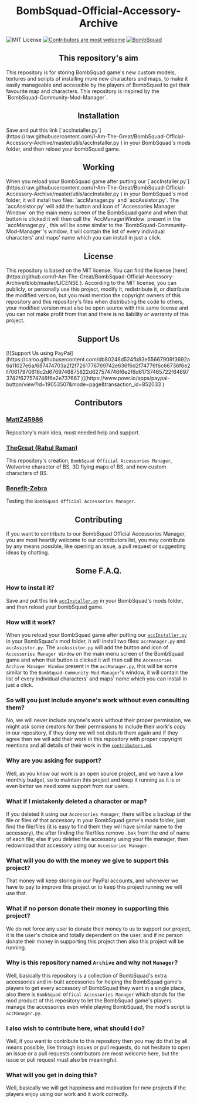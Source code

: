 <h1 align="center">BombSquad-Official-Accessory-Archive</h1>
<div align="center>

[![MIT License](https://img.shields.io/badge/License-MIT-green.svg )](https://github.com/I-Am-The-Great/BombSquad-Official-Accessory-Archive/blob/master/LICENSE )
[![Contributors are most welcome](https://img.shields.io/badge/Contributors-most_welcome-green.svg )](https://github.com/I-Am-The-Great/BombSquad-Official-Accessory-Archive/blob/master/contribute.md )
[![BombSquad](https://thegreat.ml/images/bs.jpg )](http://bombsquadgame.com )

<h2 align="center">This repository's aim</h2>
This repository is for storing BombSquad game's new custom models, textures and scripts of
 installing more new characters and maps, to make it easily manageable and accessible by the players
 of BombSquad to get their favourite map and characters. This repository is inspired by the
 `BombSquad-Community-Mod-Manager`.

</div>
<h2 align="center">Installation</h2>
Save and put this link [`accInstaller.py`](https://raw.githubusercontent.com/I-Am-The-Great/BombSquad-Official-Accessory-Archive/master/utils/accInstaller.py )
 in your BombSquad's mods folder, and then reload your bombSquad game.

<h2 align="center">Working</h2>
When you reload your BombSquad game after putting our [`accInstaller.py`](https://raw.githubusercontent.com/I-Am-The-Great/BombSquad-Official-Accessory-Archive/master/utils/accInstaller.py )
 in your BombSquad's mod folder, it will install two files: `accManager.py` and `accAssistor.py`.
 The `accAssistor.py` will add the button and icon of `Accessories Manager Window` on the main
 menu screen of the BombSquad game and when that button is clicked it will then call the `AccManagerWindow`
 present in the `accManager.py`, this will be some similar to the `BombSquad-Community-Mod-Manager`'s
 window, it will contain the list of every individual characters' and maps' name which you can install
 in just a click.

<h2 align="center">License</h2>
This repository is based on the MIT license. You can find the license [here](https://github.com/I-Am-The-Great/BombSquad-Official-Accessory-Archive/blob/master/LICENSE ).
 According to the MIT license, you can publicly, or personally use this project, modify it, redistribute it,
 or distribute the modified version, but you must mention the copyright owners of this repository and this
 repository's files when distributing the code to others, your modified version must also be open source with
 this same license and you can not make profit from that and there is no liability or warranty of this project.

<h2 align="center">Support Us</h2>
[![Support Us using PayPal](https://camo.githubusercontent.com/db80248d524fb93e55667909f3692a6a11027e6a/687474703a2f2f7261776769742e636f6d2f74776f6c66736f6e2f70617970616c2d6769746875622d627574746f6e2f6d61737465722f646973742f627574746f6e2e737667 )](https://www.powr.io/apps/paypal-button/view?id=19053507&mode=page&transaction_id=852033 )

<h2 align="center">Contributors</h2>

### [MattZ45986](https://github.com/MattZ45986 )
Repository's main idea, most needed help and support.

### [TheGreat (Rahul Raman)](https://thegreat.ml )
This repository's creation, `BombSquad Official Accessories Manager`, Wolverine character of BS, 3D
 flying maps of BS, and new custom characters of BS.

### [Benefit-Zebra](https://github.com/Benefit-Zebra )
Testing the `BombSquad Official Accessories Manager`.

<h2 align="center">Contributing</h2>

If you want to contribute to our BombSquad Official Accessories Manager, you are most heartily welcome
 to our contributors list, you may contribute by any means possible, like opening an issue, a pull request
 or suggesting ideas by chatting.

<h2 align="center">Some F.A.Q.</h2>

### How to install it?
Save and put this link [`accInstaller.py`](https://raw.githubusercontent.com/I-Am-The-Great/BombSquad-Official-Accessory-Archive/master/utils/accInstaller.py )
 in your BombSquad's mods folder, and then reload your bombSquad game.

### How will it work?
When you reload your BombSquad game after putting our [`accInstaller.py`](https://raw.githubusercontent.com/I-Am-The-Great/BombSquad-Official-Accessory-Archive/master/utils/accInstaller.py )
 in your BombSquad's mod folder, it will install two files: `accManager.py` and `accAssistor.py`.
 The `accAssistor.py` will add the button and icon of `Accessories Manager Window` on the main
 menu screen of the BombSquad game and when that button is clicked it will then call the `Accessories Archive Manager Window`
 present in the `accManager.py`, this will be some similar to the `BombSquad-Community-Mod-Manager`'s
 window, it will contain the list of every individual characters' and maps' name which you can install
 in just a click.

### So will you just include anyone's work without even consulting them?  
No, we will never include anyone's work without their proper permission, we might ask some creators
 for their permissions to include their work's copy in our repository, if they deny we will not
 disturb them again and if they agree then we will add their work in this repository with proper
 copyright mentions and all details of their work in the [`contributors.md`](https://github.com/I-Am-The-Great/BombSquad-Official-Accessory-Archive/blob/master/contributor.md ).

### Why are you asking for support?
Well, as you know our work is an open source project, and we have a low monthly budget, so to maintain
 this project and keep it running as it is or even better we need some support from our users.

### What if I mistakenly deleted a character or map?
If you deleted it using our `Accessories Manager`, there will be a backup of the file or files of that
 accessory in your BombSquad game's mods folder, just find the file/files (it is easy to find them
 they will have similar name to the accessory), the after finding the file/files remove `.bak`
 from the end of name of each file; else if you deleted the accessory using your file manager, then
 redownload that accessory using our `Accessories Manager`.

### What will you do with the money we give to support this project?
That money will keep storing in our PayPal accounts, and whenever we have to pay to improve this project
 or to keep this project running we will use that.

### What if no person donate their money in supporting this project?
We do not force any user to donate their money to us to support our project, it is the user's choice
 and totally dependent on the user, and if no person donate their money in supporting this project
 then also this project will be running.

### Why is this repository named `Archive` and why not `Manager`?
Well, basically this repository is a collection of BombSquad's extra accessories and in-built
 accessories for helping the BombSquad game's players to get every accessory of BombSquad they want
 in a single place, also there is `BombSquad Offical Accessories Manager` which stands for the mod
 product of this repository to let the BombSquad game's players manage the accessories even while
 playing BombSquad, the mod's script is `accManager.py`.

### I also wish to contribute here, what should I do?
Well, if you want to contribute to this repository then you may do that by all means possible, like
 through issues or pull requests, do not hesitate to open an issue or a pull requests contributors are
 most welcome here, but the issue or pull request must also be meaningful.

### What will you get in doing this?
Well, basically we will get happiness and motivation for new projects if the players enjoy using our
 work and it work correctly.
